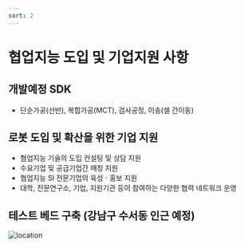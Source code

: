 ```yaml
---
sort: 2
---
```


# 협업지능 도입 및 기업지원 사항

## 개발예정 SDK
- 단순가공(선반), 복합가공(MCT), 검사공정, 이송(셀 간이동)

## 로봇 도입 및 확산을 위한 기업 지원
- 협업지능 기술의 도입 컨설팅 및 상담 지원
- 수요기업 및 공급기업간 매칭 지원
- 협업지능 SI 전문기업의 육성ㆍ홍보 지원
- 대학, 전문연구소, 기업, 지원기관 등이 참여하는 다양한 협력 네트워크 운영

## 테스트 베드 구축 (강남구 수서동 인근 예정)

![location](location.png)